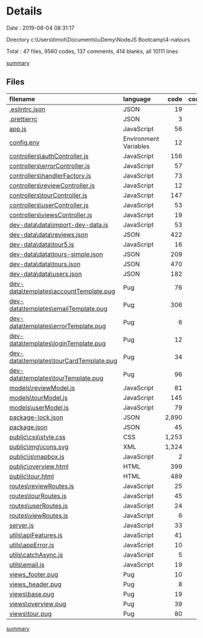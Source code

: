 # Details

Date : 2019-08-04 08:31:17

Directory c:\Users\timot\Documents\uDemy\NodeJS Bootcamp\4-natours

Total : 47 files,  9560 codes, 137 comments, 414 blanks, all 10111 lines

[summary](results.md)

## Files
| filename | language | code | comment | blank | total |
| :--- | :--- | ---: | ---: | ---: | ---: |
| [.eslintrc.json](file:///c%3A/Users/timot/Documents/uDemy/NodeJS%20Bootcamp/4-natours/.eslintrc.json) | JSON | 19 | 0 | 1 | 20 |
| [.prettierrc](file:///c%3A/Users/timot/Documents/uDemy/NodeJS%20Bootcamp/4-natours/.prettierrc) | JSON | 3 | 0 | 1 | 4 |
| [app.js](file:///c%3A/Users/timot/Documents/uDemy/NodeJS%20Bootcamp/4-natours/app.js) | JavaScript | 56 | 15 | 18 | 89 |
| [config.env](file:///c%3A/Users/timot/Documents/uDemy/NodeJS%20Bootcamp/4-natours/config.env) | Environment Variables | 12 | 0 | 2 | 14 |
| [controllers\authController.js](file:///c%3A/Users/timot/Documents/uDemy/NodeJS%20Bootcamp/4-natours/controllers/authController.js) | JavaScript | 156 | 21 | 33 | 210 |
| [controllers\errorController.js](file:///c%3A/Users/timot/Documents/uDemy/NodeJS%20Bootcamp/4-natours/controllers/errorController.js) | JavaScript | 57 | 4 | 15 | 76 |
| [controllers\handlerFactory.js](file:///c%3A/Users/timot/Documents/uDemy/NodeJS%20Bootcamp/4-natours/controllers/handlerFactory.js) | JavaScript | 73 | 4 | 13 | 90 |
| [controllers\reviewController.js](file:///c%3A/Users/timot/Documents/uDemy/NodeJS%20Bootcamp/4-natours/controllers/reviewController.js) | JavaScript | 12 | 2 | 3 | 17 |
| [controllers\tourController.js](file:///c%3A/Users/timot/Documents/uDemy/NodeJS%20Bootcamp/4-natours/controllers/tourController.js) | JavaScript | 147 | 2 | 16 | 165 |
| [controllers\userController.js](file:///c%3A/Users/timot/Documents/uDemy/NodeJS%20Bootcamp/4-natours/controllers/userController.js) | JavaScript | 53 | 4 | 11 | 68 |
| [controllers\viewsController.js](file:///c%3A/Users/timot/Documents/uDemy/NodeJS%20Bootcamp/4-natours/controllers/viewsController.js) | JavaScript | 19 | 4 | 6 | 29 |
| [dev-data\data\import-dev-data.js](file:///c%3A/Users/timot/Documents/uDemy/NodeJS%20Bootcamp/4-natours/dev-data/data/import-dev-data.js) | JavaScript | 53 | 3 | 9 | 65 |
| [dev-data\data\reviews.json](file:///c%3A/Users/timot/Documents/uDemy/NodeJS%20Bootcamp/4-natours/dev-data/data/reviews.json) | JSON | 422 | 0 | 0 | 422 |
| [dev-data\data\tour5.js](file:///c%3A/Users/timot/Documents/uDemy/NodeJS%20Bootcamp/4-natours/dev-data/data/tour5.js) | JavaScript | 16 | 1 | 1 | 18 |
| [dev-data\data\tours-simple.json](file:///c%3A/Users/timot/Documents/uDemy/NodeJS%20Bootcamp/4-natours/dev-data/data/tours-simple.json) | JSON | 209 | 0 | 0 | 209 |
| [dev-data\data\tours.json](file:///c%3A/Users/timot/Documents/uDemy/NodeJS%20Bootcamp/4-natours/dev-data/data/tours.json) | JSON | 470 | 0 | 1 | 471 |
| [dev-data\data\users.json](file:///c%3A/Users/timot/Documents/uDemy/NodeJS%20Bootcamp/4-natours/dev-data/data/users.json) | JSON | 182 | 0 | 0 | 182 |
| [dev-data\templates\accountTemplate.pug](file:///c%3A/Users/timot/Documents/uDemy/NodeJS%20Bootcamp/4-natours/dev-data/templates/accountTemplate.pug) | Pug | 76 | 0 | 2 | 78 |
| [dev-data\templates\emailTemplate.pug](file:///c%3A/Users/timot/Documents/uDemy/NodeJS%20Bootcamp/4-natours/dev-data/templates/emailTemplate.pug) | Pug | 306 | 3 | 6 | 315 |
| [dev-data\templates\errorTemplate.pug](file:///c%3A/Users/timot/Documents/uDemy/NodeJS%20Bootcamp/4-natours/dev-data/templates/errorTemplate.pug) | Pug | 6 | 0 | 0 | 6 |
| [dev-data\templates\loginTemplate.pug](file:///c%3A/Users/timot/Documents/uDemy/NodeJS%20Bootcamp/4-natours/dev-data/templates/loginTemplate.pug) | Pug | 12 | 0 | 0 | 12 |
| [dev-data\templates\tourCardTemplate.pug](file:///c%3A/Users/timot/Documents/uDemy/NodeJS%20Bootcamp/4-natours/dev-data/templates/tourCardTemplate.pug) | Pug | 34 | 0 | 2 | 36 |
| [dev-data\templates\tourTemplate.pug](file:///c%3A/Users/timot/Documents/uDemy/NodeJS%20Bootcamp/4-natours/dev-data/templates/tourTemplate.pug) | Pug | 96 | 0 | 9 | 105 |
| [models\reviewModel.js](file:///c%3A/Users/timot/Documents/uDemy/NodeJS%20Bootcamp/4-natours/models/reviewModel.js) | JavaScript | 81 | 7 | 14 | 102 |
| [models\tourModel.js](file:///c%3A/Users/timot/Documents/uDemy/NodeJS%20Bootcamp/4-natours/models/tourModel.js) | JavaScript | 145 | 21 | 16 | 182 |
| [models\userModel.js](file:///c%3A/Users/timot/Documents/uDemy/NodeJS%20Bootcamp/4-natours/models/userModel.js) | JavaScript | 79 | 16 | 19 | 114 |
| [package-lock.json](file:///c%3A/Users/timot/Documents/uDemy/NodeJS%20Bootcamp/4-natours/package-lock.json) | JSON | 2,890 | 0 | 1 | 2,891 |
| [package.json](file:///c%3A/Users/timot/Documents/uDemy/NodeJS%20Bootcamp/4-natours/package.json) | JSON | 45 | 0 | 1 | 46 |
| [public\css\style.css](file:///c%3A/Users/timot/Documents/uDemy/NodeJS%20Bootcamp/4-natours/public/css/style.css) | CSS | 1,253 | 3 | 69 | 1,325 |
| [public\img\icons.svg](file:///c%3A/Users/timot/Documents/uDemy/NodeJS%20Bootcamp/4-natours/public/img/icons.svg) | XML | 1,324 | 0 | 1 | 1,325 |
| [public\js\mapbox.js](file:///c%3A/Users/timot/Documents/uDemy/NodeJS%20Bootcamp/4-natours/public/js/mapbox.js) | JavaScript | 2 | 1 | 0 | 3 |
| [public\overview.html](file:///c%3A/Users/timot/Documents/uDemy/NodeJS%20Bootcamp/4-natours/public/overview.html) | HTML | 399 | 3 | 30 | 432 |
| [public\tour.html](file:///c%3A/Users/timot/Documents/uDemy/NodeJS%20Bootcamp/4-natours/public/tour.html) | HTML | 489 | 4 | 30 | 523 |
| [routes\reviewRoutes.js](file:///c%3A/Users/timot/Documents/uDemy/NodeJS%20Bootcamp/4-natours/routes/reviewRoutes.js) | JavaScript | 25 | 1 | 6 | 32 |
| [routes\tourRoutes.js](file:///c%3A/Users/timot/Documents/uDemy/NodeJS%20Bootcamp/4-natours/routes/tourRoutes.js) | JavaScript | 45 | 1 | 11 | 57 |
| [routes\userRoutes.js](file:///c%3A/Users/timot/Documents/uDemy/NodeJS%20Bootcamp/4-natours/routes/userRoutes.js) | JavaScript | 24 | 2 | 10 | 36 |
| [routes\viewRoutes.js](file:///c%3A/Users/timot/Documents/uDemy/NodeJS%20Bootcamp/4-natours/routes/viewRoutes.js) | JavaScript | 6 | 0 | 4 | 10 |
| [server.js](file:///c%3A/Users/timot/Documents/uDemy/NodeJS%20Bootcamp/4-natours/server.js) | JavaScript | 33 | 0 | 7 | 40 |
| [utils\apiFeatures.js](file:///c%3A/Users/timot/Documents/uDemy/NodeJS%20Bootcamp/4-natours/utils/apiFeatures.js) | JavaScript | 41 | 1 | 11 | 53 |
| [utils\appError.js](file:///c%3A/Users/timot/Documents/uDemy/NodeJS%20Bootcamp/4-natours/utils/appError.js) | JavaScript | 10 | 0 | 4 | 14 |
| [utils\catchAsync.js](file:///c%3A/Users/timot/Documents/uDemy/NodeJS%20Bootcamp/4-natours/utils/catchAsync.js) | JavaScript | 5 | 0 | 1 | 6 |
| [utils\email.js](file:///c%3A/Users/timot/Documents/uDemy/NodeJS%20Bootcamp/4-natours/utils/email.js) | JavaScript | 19 | 9 | 5 | 33 |
| [views\_footer.pug](file:///c%3A/Users/timot/Documents/uDemy/NodeJS%20Bootcamp/4-natours/views/_footer.pug) | Pug | 10 | 0 | 0 | 10 |
| [views\_header.pug](file:///c%3A/Users/timot/Documents/uDemy/NodeJS%20Bootcamp/4-natours/views/_header.pug) | Pug | 8 | 4 | 0 | 12 |
| [views\base.pug](file:///c%3A/Users/timot/Documents/uDemy/NodeJS%20Bootcamp/4-natours/views/base.pug) | Pug | 19 | 0 | 5 | 24 |
| [views\overview.pug](file:///c%3A/Users/timot/Documents/uDemy/NodeJS%20Bootcamp/4-natours/views/overview.pug) | Pug | 39 | 0 | 2 | 41 |
| [views\tour.pug](file:///c%3A/Users/timot/Documents/uDemy/NodeJS%20Bootcamp/4-natours/views/tour.pug) | Pug | 80 | 1 | 18 | 99 |

[summary](results.md)